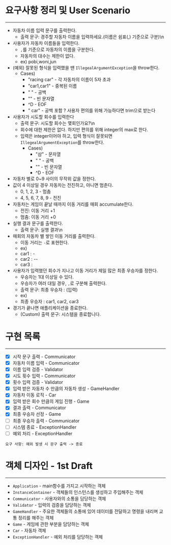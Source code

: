 # 요구사항 정리 및 User Scenario

---
* 자동차 이름 입력 문구를 출력한다.
  * 출력 문구: 경주할 자동차 이름을 입력하세요.(이름은 쉼표(,) 기준으로 구분)\n
* 사용자가 자동차 이름들을 입력한다.
  * `,`를 기준으로 자동차의 이름을 구분한다.
  * 자동차의 대수는 제한이 없다.
  * ex) pobi,woni,jun
* (예외) 잘못된 형식을 입력했을 땐 `IllegealArgumentException`을 throw한다.
  * Cases)
    * "racing car" - 각 자동차의 이름이 5자 초과
    * "car1,car1" - 중복된 이름
    * " " - 공백
    * "" - 빈 문자열
    * ^D - EOF
    * " car" - 공백 포함 ? 사용자 편의를 위해 가능하다면 trim으로 받는다
* 사용자가 시도할 회수를 입력한다
  * 출력 문구: 시도할 회수는 몇회인가요?\n
  * 회수에 대한 제한은 없다. 하지만 편의를 위해 integer의 max로 한다.
  * 입력은 integer이어야 하고, 입력 형식이 잘못되면 `IllegealArgumentException`를 throw한다.
    * Cases)
      * "삼" - 문자열
      * " " - 공백
      * "" - 빈 문자열
      * ^D - EOF
* 자동차 별로 0~9 사이의 무작위 값을 정한다.
* 값이 4 이상일 경우 자동차는 전진하고, 아니면 멈춘다.
  * 0, 1, 2, 3 - 멈춤
  * 4, 5, 6, 7, 8, 9 - 전진
* 자동차는 게임이 끝날 때까지 이동 거리를 매회 accumulate한다.
  * 전진: 이동 거리 +1
  * 멈춤: 이동 거리 +0
* 실행 결과 문구를 출력한다.
  * 출력 문구: 실행 결과\n
* 매회의 자동차 별 쌓인 이동 거리를 출력한다.
  * 이동 거리는 `-`로 표현한다.
  * ex)
  * car1 : - 
  * car2 : --
  * car3 :
* 사용자가 입력했던 회수가 지나고 이동 거리가 제일 많은 최종 우승자를 정한다.
  * 우승자는 1대 이상일 수 있다.
  * 우승자가 여러 대일 경우, `,`로 구분해 출력한다.
  * 출력 문구: 최종 우승자 : (입력)
  * ex)
  * 최종 우승자 : car1, car2, car3
* 경기가 끝나면 애플리케이션을 종료한다.
  * (Custom) 출력 문구: 시스템을 종료합니다.

# 구현 목록

---
- [x] 시작 문구 출력 - Communicator
- [x] 자동차 이름 입력 - Communicator
- [x] 이름 입력 검증 - Validator
- [x] 시도 횟수 입력 - Communicator
- [x] 횟수 입력 검증 - Validator
- [x] 입력 받은 자동차 수 만큼의 자동차 생성 - GameHandler
- [x] 자동차 이동 로직 - Car
- [x] 입력 받은 회수 만큼의 게임 진행 - Game
- [x] 결과 출력 - Communicator
- [x] 최종 우승자 선정 - Game
- [ ] 최종 우승자 출력 - Communicator
- [ ] 시스템 종료 - ExceptionHandler
- [ ] 예외 처리 - ExceptionHandler
```
요구 사항: 예외 발생 시 문구 출력 -> 종료
```

# 객체 디자인 - 1st Draft

---
* `Application` - main함수를 가지고 시작하는 객체
* `InstanceContainer` - 객체들의 인스턴스를 생성하고 주입해주는 객체
* `Communicator` - 사용자와의 소통을 담당하는 객체
* `Validator` - 입력의 검증을 담당하는 객체
* `GameHandler` - 주요한 객체들의 소통에 있어 데이터를 전달하고 명령을 내리며 교통 정리를 해주는 객체
* `Game` - 게임에 관한 부분을 담당하는 객체
* `Car` - 자동차 객체
* `ExceptionHandler` - 예외 처리를 담당하는 객체
